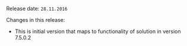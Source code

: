 Release date: `28.11.2016`

Changes in this release:
* This is initial version that maps to functionality of solution in version 7.5.0.2

